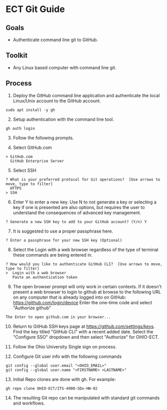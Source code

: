 # ECT Git Guide

## Goals 

- Authenticate command line git to GitHub.

## Toolkit 

- Any Linux based computer with command line git.

## Process

1. Deploy the GitHub command line application and authenticate the local Linux/Unix account to the GitHub account.
```
sudo apt install -y gh
```

2. Setup authentication with the command line tool.

```
gh auth login
```

3. Follow the following prompts.

4. Select GitHub.com

```? What account do you want to log into?  [Use arrows to move, type to filter]
> GitHub.com
  GitHub Enterprise Server
```

5. Select SSH

```
? What is your preferred protocol for Git operations?  [Use arrows to move, type to filter]
  HTTPS
> SSH
```

6. Enter Y to enter a new key.  Use N to not generate a key or selecting a key if one is presented are also options, but requires the user to understand the consequences of advanced key management.

```
? Generate a new SSH key to add to your GitHub account? (Y/n) Y
```

7. It is suggested to use a proper passphrase here.

```
? Enter a passphrase for your new SSH key (Optional)
```

8. Select the Login with a web browser regardless of the type of terminal these commands are being entered in.

```
? How would you like to authenticate GitHub CLI?  [Use arrows to move, type to filter]
>  Login with a web browser
   Paste an authentication token
```

9. The open browser prompt will only work in certain contexts.  If it doesn't present a web browser to login to github at browse to the following URL on any computer that is already logged into on GitHub: https://github.com/login/device  Enter the one-time code and select "Authorize github"

```
The Enter to open github.com in your browser...  
```

10. Return to GitHub SSH keys page at https://github.com/settings/keys.  Find the key titled "GitHub CLI" with a recent added date.  Select the "Configure SSO" dropdown and then select "Authorize" for OHIO-ECT.

11. Follow the Ohio University Single sign on process.

12. Configure Git user info with the following commands
```
git config --global user.email "<OHIO_EMAIL>"
git config --global user.name "<FIRSTNAME> <LASTNAME>"
```

13. Initial Repo clones are done with gh.  For example:
```
gh repo clone OHIO-ECT/ITS-4900-SDx-HW-02
```

14. The resulting Git repo can be manipulated with standard git commands and workflows.
